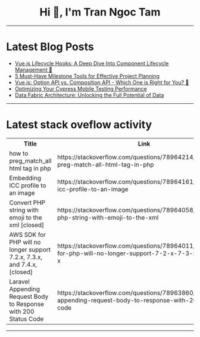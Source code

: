 <h1 align="center">Hi 👋, I'm Tran Ngoc Tam</h1>

---

# Latest Blog Posts 
<!-- BLOG-POST-LIST:START -->
- [Vue.js Lifecycle Hooks: A Deep Dive Into Component Lifecycle Management 🔄](https://dev.to/dharamgfx/vuejs-lifecycle-hooks-a-deep-dive-into-component-lifecycle-management-417p)
- [5 Must-Have Milestone Tools for Effective Project Planning](https://dev.to/thomasy0ung/5-must-have-milestone-tools-for-effective-project-planning-52ea)
- [Vue.js: Option API vs. Composition API - Which One is Right for You? 🤔](https://dev.to/dharamgfx/vuejs-option-api-vs-composition-api-which-one-is-right-for-you-43hn)
- [Optimizing Your Cypress Mobile Testing Performance](https://dev.to/grjoeay/optimizing-your-cypress-mobile-testing-performance-546l)
- [Data Fabric Architecture: Unlocking the Full Potential of Data](https://dev.to/buzzgk/data-fabric-architecture-unlocking-the-full-potential-of-data-439l)
<!-- BLOG-POST-LIST:END -->

---

# Latest stack oveflow activity
<table>
  <tr><th>Title</th><th>Link</th></tr>
  <!-- STACKOVERFLOW:START --><tr><td>how to preg_match_all html tag in php</td><td>https://stackoverflow.com/questions/78964214/how-to-preg-match-all-html-tag-in-php</td></tr><tr><td>Embedding ICC profile to an image</td><td>https://stackoverflow.com/questions/78964161/embedding-icc-profile-to-an-image</td></tr><tr><td>Convert PHP string with emoji to the xml [closed]</td><td>https://stackoverflow.com/questions/78964058/convert-php-string-with-emoji-to-the-xml</td></tr><tr><td>AWS SDK for PHP will no longer support 7.2.x, 7.3.x, and 7.4.x, [closed]</td><td>https://stackoverflow.com/questions/78964011/aws-sdk-for-php-will-no-longer-support-7-2-x-7-3-x-and-7-4-x</td></tr><tr><td>Laravel Appending Request Body to Response with 200 Status Code</td><td>https://stackoverflow.com/questions/78963860/laravel-appending-request-body-to-response-with-200-status-code</td></tr><!-- STACKOVERFLOW:END -->
</table>

---


